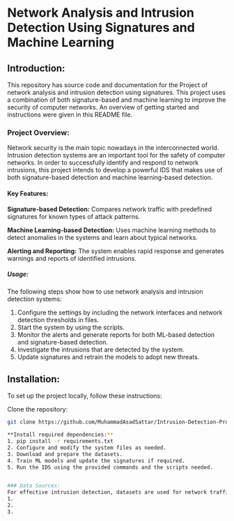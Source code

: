 # Network Analysis and Intrusion Detection Using Signatures and Machine Learning

## Introduction:
This repository has source code and documentation for the Project of network analysis and intrusion detection using signatures. This project uses a combination of both signature-based and machine learning to improve the security of computer networks. An overview of getting started and instructions were given in this README file.

### Project Overview:
Network security is the main topic nowadays in the interconnected world. Intrusion detection systems are an important tool for the safety of computer networks. In order to successfully identify and respond to network intrusions, this project intends to develop a powerful IDS that makes use of both signature-based detection and machine learning-based detection.

#### Key Features:
**Signature-based Detection:** 
Compares network traffic with predefined signatures for known types of attack patterns.

**Machine Learning-based Detection:** 
Uses machine learning methods to detect anomalies in the systems and learn about typical networks.

**Alerting and Reporting:** 
The system enables rapid response and generates warnings and reports of identified intrusions.

##### Usage:
The following steps show how to use network analysis and intrusion detection systems:
1. Configure the settings by including the network interfaces and network detection thresholds in files.
2. Start the system by using the scripts.
3. Monitor the alerts and generate reports for both ML-based detection and signature-based detection.
4. Investigate the intrusions that are detected by the system.
5. Update signatures and retrain the models to adopt new threats.


## Installation:
To set up the project locally, follow these instructions:

Clone the repository:

   ```bash
   git clone https://github.com/MuhammadAsadSattar/Intrusion-Detection-Project

**Install required dependencies:** 
1. pip install -r requirements.txt
2. Configure and modify the system files as needed.
3. Download and prepare the datasets.
4. Train ML models and update the signatures if required.
5. Run the IDS using the provided commands and the scripts needed.


### Data Sources:
For effective intrusion detection, datasets are used for network traffic, which includes both normal and malicious traffic are :
1.
2.
3.



